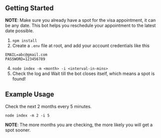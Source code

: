 ## Getting Started

**NOTE**: Make sure you already have a spot for the visa appointment, it can be any date. This bot helps you reschedule your appointment to the latest date possible.

1. `npm install`
2. Create a `.env` file at root, and add your account credentials like this

```
EMAIL=abc@gmail.com
PASSWORD=123456789
```

4. `node index -m <month> -i <interval-in-mins>`
5. Check the log and Wait till the bot closes itself, which means a spot is found!

## Example Usage

Check the next 2 months every 5 minutes.

`node index -m 2 -i 5`

**NOTE**: The more months you are checking, the more likely you will get a spot sooner.
